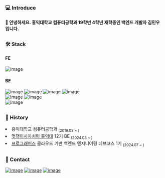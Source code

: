 
### 💻 Introduce
#### 👋 안녕하세요. 홍익대학교 컴퓨터공학과 19학번 4학년 재학중인 백엔드 개발자 김민우입니다.


<h2></h2>


### 🛠️ Stack
#### FE
  ![image](https://img.shields.io/badge/React_Native-61DAFB?style=flat-square&logo=react&logoColor=black)
#### BE
  ![image](https://img.shields.io/badge/Java-007396?style=flat-square&logo=java&logoColor=white)
  ![image](https://img.shields.io/badge/Kotlin-7F52FF?style=flat-square&logo=kotlin&logoColor=white)
  ![image](https://img.shields.io/badge/Spring-6DB33F?style=flat-square&logo=spring&logoColor=white)
  ![image](https://img.shields.io/badge/Spring_Boot-F2F4F9?style=flat-square&logo=spring-boot)
  <br>
  ![image](https://img.shields.io/badge/Python-3776AB?style=flat-square&logo=python&logoColor=white)
  ![image](https://img.shields.io/badge/Django-092E20?style=flat-square&logo=django&logoColor=white)
  <br>
  ![image](https://img.shields.io/badge/MySQL-005C84?style=flat-square&logo=mysql&logoColor=white)

<h2></h2>

### 📖 History
  <li> 홍익대학교 컴퓨터공학과 <sub>(2019.03 ~ )</sub></li>
  <li> <a href="https://likelion.university/">멋쟁이사자처럼 홍익대</a> 12기 BE <sub>(2024.03 ~ )</sub></li>
  <li> <a href="https://github.com/prgrms-be-devcourse">프로그래머스</a> 클라우드 기반 백엔드 엔지니어링 데브코스 1기 <sub>(2024.07 ~ )</sub></li>

<h2></h2>

###  📩 Contact 
  <a href="https://github.com/power-minu">![image](https://img.shields.io/badge/GitHub-100000?style=flat-square&logo=github&logoColor=white)</a>
  <a href="https://highspeed.tistory.com">![image](https://img.shields.io/badge/Tistory-184D66?style=flat-square&logo=Telegraph&logoColor=white)</a>
  <a href="mailto:mw0677@naver.com" target="_blank">![image](https://img.shields.io/badge/Naver-03C75A?style=flat-square&logo=Naver&logoColor=white)</a>
